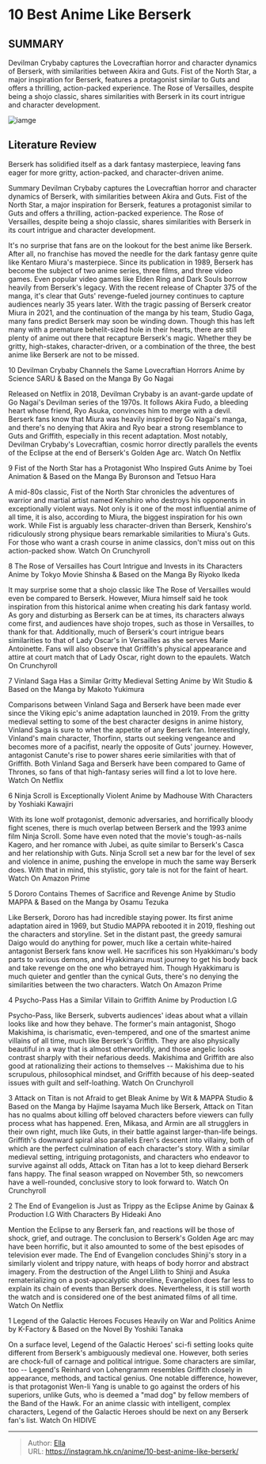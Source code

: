 # 10 Best Anime Like Berserk


## SUMMARY 


 Devilman Crybaby captures the Lovecraftian horror and character dynamics of Berserk, with similarities between Akira and Guts. 
 Fist of the North Star, a major inspiration for Berserk, features a protagonist similar to Guts and offers a thrilling, action-packed experience. 
 The Rose of Versailles, despite being a shojo classic, shares similarities with Berserk in its court intrigue and character development. 

![iamge]()

## Literature Review

Berserk has solidified itself as a dark fantasy masterpiece, leaving fans eager for more gritty, action-packed, and character-driven anime.

Summary
 Devilman Crybaby captures the Lovecraftian horror and character dynamics of Berserk, with similarities between Akira and Guts. 
 Fist of the North Star, a major inspiration for Berserk, features a protagonist similar to Guts and offers a thrilling, action-packed experience. 
 The Rose of Versailles, despite being a shojo classic, shares similarities with Berserk in its court intrigue and character development. 



It&#39;s no surprise that fans are on the lookout for the best anime like Berserk. After all, no franchise has moved the needle for the dark fantasy genre quite like Kentaro Miura&#39;s masterpiece. Since its publication in 1989, Berserk has become the subject of two anime series, three films, and three video games. Even popular video games like Elden Ring and Dark Souls borrow heavily from Berserk&#39;s legacy. With the recent release of Chapter 375 of the manga, it&#39;s clear that Guts&#39; revenge-fueled journey continues to capture audiences nearly 35 years later.
With the tragic passing of Berserk creator Miura in 2021, and the continuation of the manga by his team, Studio Gaga, many fans predict Berserk may soon be winding down. Though this has left many with a premature behelit-sized hole in their hearts, there are still plenty of anime out there that recapture Berserk&#39;s magic. Whether they be gritty, high-stakes, character-driven, or a combination of the three, the best anime like Berserk are not to be missed.









 








 10  Devilman Crybaby Channels the Same Lovecraftian Horrors 
Anime by Science SARU &amp; Based on the Manga By Go Nagai


 







Released on Netflix in 2018, Devilman Crybaby is an avant-garde update of Go Nagai&#39;s Devilman series of the 1970s. It follows Akira Fudo, a bleeding heart whose friend, Ryo Asuka, convinces him to merge with a devil. Berserk fans know that Miura was heavily inspired by Go Nagai&#39;s manga, and there&#39;s no denying that Akira and Ryo bear a strong resemblance to Guts and Griffith, especially in this recent adaptation. Most notably, Devilman Crybaby&#39;s Lovecraftian, cosmic horror directly parallels the events of the Eclipse at the end of Berserk&#39;s Golden Age arc.
Watch On Netflix





 9  Fist of the North Star has a Protagonist Who Inspired Guts 
Anime by Toei Animation &amp; Based on the Manga By Buronson and Tetsuo Hara
        

A mid-80s classic, Fist of the North Star chronicles the adventures of warrior and martial artist named Kenshiro who destroys his opponents in exceptionally violent ways. Not only is it one of the most influential anime of all time, it is also, according to Miura, the biggest inspiration for his own work. While Fist is arguably less character-driven than Berserk, Kenshiro&#39;s ridiculously strong physique bears remarkable similarities to Miura&#39;s Guts. For those who want a crash course in anime classics, don&#39;t miss out on this action-packed show.
Watch On Crunchyroll





 8  The Rose of Versailles has Court Intrigue and Invests in its Characters 
Anime by Tokyo Movie Shinsha &amp; Based on the Manga By Riyoko Ikeda
        

It may surprise some that a shojo classic like The Rose of Versailles would even be compared to Berserk. However, Miura himself said he took inspiration from this historical anime when creating his dark fantasy world. As gory and disturbing as Berserk can be at times, its characters always come first, and audiences have shojo tropes, such as those in Versailles, to thank for that. Additionally, much of Berserk&#39;s court intrigue bears similarities to that of Lady Oscar&#39;s in Versailles as she serves Marie Antoinette. Fans will also observe that Griffith&#39;s physical appearance and attire at court match that of Lady Oscar, right down to the epaulets.
Watch On Crunchyroll





 7  Vinland Saga Has a Similar Gritty Medieval Setting 
Anime by Wit Studio &amp; Based on the Manga by Makoto Yukimura


 







Comparisons between Vinland Saga and Berserk have been made ever since the Viking epic&#39;s anime adaptation launched in 2019. From the gritty medieval setting to some of the best character designs in anime history, Vinland Saga is sure to whet the appetite of any Berserk fan. Interestingly, Vinland&#39;s main character, Thorfinn, starts out seeking vengeance and becomes more of a pacifist, nearly the opposite of Guts&#39; journey. However, antagonist Canute&#39;s rise to power shares eerie similarities with that of Griffith. Both Vinland Saga and Berserk have been compared to Game of Thrones, so fans of that high-fantasy series will find a lot to love here.
Watch On Netflix





 6  Ninja Scroll is Exceptionally Violent 
Anime by Madhouse With Characters by Yoshiaki Kawajiri
        

With its lone wolf protagonist, demonic adversaries, and horrifically bloody fight scenes, there is much overlap between Berserk and the 1993 anime film Ninja Scroll. Some have even noted that the movie&#39;s tough-as-nails Kagero, and her romance with Jubei, as quite similar to Berserk&#39;s Casca and her relationship with Guts. Ninja Scroll set a new bar for the level of sex and violence in anime, pushing the envelope in much the same way Berserk does. With that in mind, this stylistic, gory tale is not for the faint of heart.
Watch On Amazon Prime





 5  Dororo Contains Themes of Sacrifice and Revenge 
Anime by Studio MAPPA &amp; Based on the Manga by Osamu Tezuka
        

Like Berserk, Dororo has had incredible staying power. Its first anime adaptation aired in 1969, but Studio MAPPA rebooted it in 2019, fleshing out the characters and storyline. Set in the distant past, the greedy samurai Daigo would do anything for power, much like a certain white-haired antagonist Berserk fans know well. He sacrifices his son Hyakkimaru&#39;s body parts to various demons, and Hyakkimaru must journey to get his body back and take revenge on the one who betrayed him. Though Hyakkimaru is much quieter and gentler than the cynical Guts, there&#39;s no denying the similarities between the two characters.
Watch On Amazon Prime





 4  Psycho-Pass Has a Similar Villain to Griffith 
Anime by Production I.G
        

Psycho-Pass, like Berserk, subverts audiences&#39; ideas about what a villain looks like and how they behave. The former&#39;s main antagonist, Shogo Makishima, is charismatic, even-tempered, and one of the smartest anime villains of all time, much like Berserk&#39;s Griffith. They are also physically beautiful in a way that is almost otherworldly, and those angelic looks contrast sharply with their nefarious deeds. Makishima and Griffith are also good at rationalizing their actions to themselves -- Makishima due to his scrupulous, philosophical mindset, and Griffith because of his deep-seated issues with guilt and self-loathing.
Watch On Crunchyroll





 3  Attack on Titan is not Afraid to get Bleak 
Anime by Wit &amp; MAPPA Studio &amp; Based on the Manga by Hajime Isayama Much like Berserk, Attack on Titan has no qualms about killing off beloved characters before viewers can fully process what has happened. Eren, Mikasa, and Armin are all strugglers in their own right, much like Guts, in their battle against larger-than-life beings. Griffith&#39;s downward spiral also parallels Eren&#39;s descent into villainy, both of which are the perfect culmination of each character&#39;s story. With a similar medieval setting, intriguing protagonists, and characters who endeavor to survive against all odds, Attack on Titan has a lot to keep diehard Berserk fans happy. The final season wrapped on November 5th, so newcomers have a well-rounded, conclusive story to look forward to. Watch On Crunchyroll





 2  The End of Evangelion is Just as Trippy as the Eclipse 
Anime by Gainax &amp; Production I.G With Characters By Hideaki Ano


 







Mention the Eclipse to any Berserk fan, and reactions will be those of shock, grief, and outrage. The conclusion to Berserk&#39;s Golden Age arc may have been horrific, but it also amounted to some of the best episodes of television ever made. The End of Evangelion concludes Shinji&#39;s story in a similarly violent and trippy nature, with heaps of body horror and abstract imagery. From the destruction of the Angel Lilith to Shinji and Asuka rematerializing on a post-apocalyptic shoreline, Evangelion does far less to explain its chain of events than Berserk does. Nevertheless, it is still worth the watch and is considered one of the best animated films of all time.
Watch On Netflix





 1  Legend of the Galactic Heroes Focuses Heavily on War and Politics 
Anime by K-Factory &amp; Based on the Novel By Yoshiki Tanaka
        

On a surface level, Legend of the Galactic Heroes&#39; sci-fi setting looks quite different from Berserk&#39;s ambiguously medieval one. However, both series are chock-full of carnage and political intrigue. Some characters are similar, too -- Legend&#39;s Reinhard von Lohengramm resembles Griffith closely in appearance, methods, and tactical genius. One notable difference, however, is that protagonist Wen-li Yang is unable to go against the orders of his superiors, unlike Guts, who is deemed a &#34;mad dog&#34; by fellow members of the Band of the Hawk. For an anime classic with intelligent, complex characters, Legend of the Galactic Heroes should be next on any Berserk fan&#39;s list.
Watch On HIDIVE

---

> Author: [Ella](https://instagram.hk.cn/)  
> URL: https://instagram.hk.cn/anime/10-best-anime-like-berserk/  

